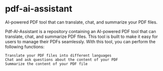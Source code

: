 # pdf-ai-assistant
AI-powered PDF tool that can translate, chat, and summarize your PDF files.

Pdf-AI-Assistant is a repository containing an AI-powered PDF tool that can translate, chat, and summarize PDF files. This tool is built to make it easy for users to manage their PDFs seamlessly. With this tool, you can perform the following functions:

    Translate your PDF files into different languages
    Chat and ask questions about the content of your PDF
    Summarize the content of your PDF file
